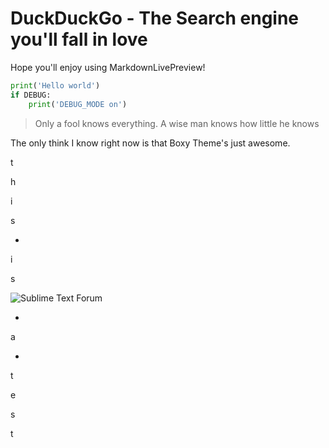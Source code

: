 # DuckDuckGo - The Search engine you'll fall in love

Hope you'll enjoy using MarkdownLivePreview!


```python
print('Hello world')
if DEBUG:
    print('DEBUG_MODE on')
```

> Only a fool knows everything. A wise man knows how little he knows

The only think I know right now is that Boxy Theme's just awesome.

t

h

i

s

-

i

s

![Sublime Text Forum](https://forum.sublimetext.com/uploads/st-forum-wide.png)

-

a

-

t

e

s

t
